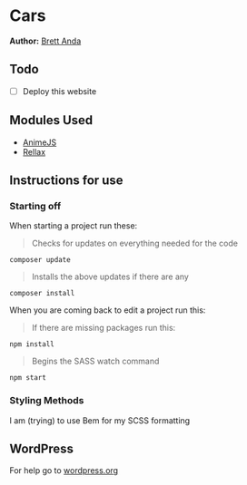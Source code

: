 # Cars
**Author:** [Brett Anda](https://brettanda.ca/about-me/)
## Todo
- [ ] Deploy this website
## Modules Used
- [AnimeJS](https://animejs.com/)
- [Rellax](https://dixonandmoe.com/rellax/)
## Instructions for use
### Starting off
When starting a project run these:
> Checks for updates on everything needed for the code
```
composer update
```
> Installs the above updates if there are any
```
composer install
```
When you are coming back to edit a project run this:
> If there are missing packages run this:
```
npm install
```
> Begins the SASS watch command
```
npm start
```
### Styling Methods
I am (trying) to use Bem for my SCSS formatting
## WordPress
For help go to [wordpress.org](https://wordpress.org)
